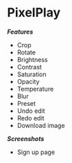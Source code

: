 # PixelPlay

***Features***
 - Crop
 - Rotate
 - Brightness
 - Contrast
 - Saturation
 - Opacity
 - Temperature
 - Blur
 - Preset 
 - Undo edit
 - Redo edit
 - Download image

***Screenshots***
 - Sign up page
 